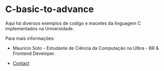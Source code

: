 # C-basic-to-advance

Aqui há diversos exemplos de codigo e macetes da linguagem C implementados na Universidade.

Para mais informações:

- Mauricio Soto - Estudante de Ciência da Computação na Ulbra - BR & Frontend Developer.

- [Contact](mauricioasoto@gmail.com)

